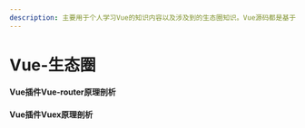 ```yaml
---
description: 主要用于个人学习Vue的知识内容以及涉及到的生态圈知识。Vue源码都是基于2.6.14
---
```


# Vue-生态圈

#### Vue插件Vue-router原理剖析

#### Vue插件Vuex原理剖析
